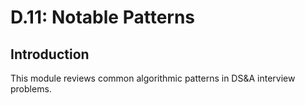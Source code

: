 # D.11: Notable Patterns

## Introduction

This module reviews common algorithmic patterns in DS&A interview problems.

